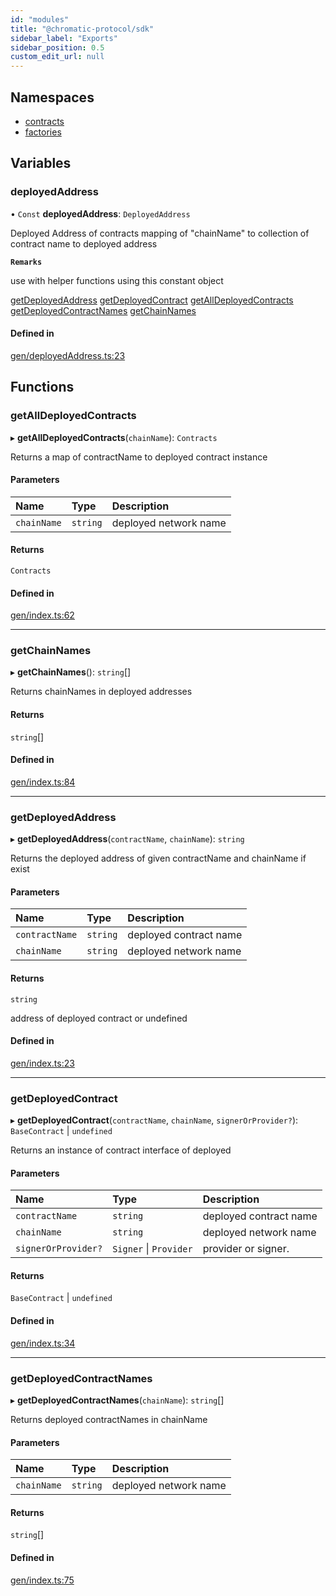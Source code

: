 ```yaml
---
id: "modules"
title: "@chromatic-protocol/sdk"
sidebar_label: "Exports"
sidebar_position: 0.5
custom_edit_url: null
---
```


## Namespaces

- [contracts](namespaces/contracts.md)
- [factories](namespaces/factories.md)

## Variables

### deployedAddress

• `Const` **deployedAddress**: `DeployedAddress`

Deployed Address of contracts
mapping of "chainName" to collection of contract name to deployed address

**`Remarks`**

use with helper functions using this constant object

[getDeployedAddress](modules.md#getdeployedaddress)
[getDeployedContract](modules.md#getdeployedcontract)
[getAllDeployedContracts](modules.md#getalldeployedcontracts)
[getDeployedContractNames](modules.md#getdeployedcontractnames)
[getChainNames](modules.md#getchainnames)

#### Defined in

[gen/deployedAddress.ts:23](https://github.com/chromatic-protocol/sdk/blob/8dc63ae/src/gen/deployedAddress.ts#L23)

## Functions

### getAllDeployedContracts

▸ **getAllDeployedContracts**(`chainName`): `Contracts`

Returns a map of contractName to deployed contract instance

#### Parameters

| Name | Type | Description |
| :------ | :------ | :------ |
| `chainName` | `string` | deployed network name |

#### Returns

`Contracts`

#### Defined in

[gen/index.ts:62](https://github.com/chromatic-protocol/sdk/blob/8dc63ae/src/gen/index.ts#L62)

___

### getChainNames

▸ **getChainNames**(): `string`[]

Returns chainNames in deployed addresses

#### Returns

`string`[]

#### Defined in

[gen/index.ts:84](https://github.com/chromatic-protocol/sdk/blob/8dc63ae/src/gen/index.ts#L84)

___

### getDeployedAddress

▸ **getDeployedAddress**(`contractName`, `chainName`): `string`

Returns the deployed address of given contractName and chainName if exist

#### Parameters

| Name | Type | Description |
| :------ | :------ | :------ |
| `contractName` | `string` | deployed contract name |
| `chainName` | `string` | deployed network name |

#### Returns

`string`

address of deployed contract or undefined

#### Defined in

[gen/index.ts:23](https://github.com/chromatic-protocol/sdk/blob/8dc63ae/src/gen/index.ts#L23)

___

### getDeployedContract

▸ **getDeployedContract**(`contractName`, `chainName`, `signerOrProvider?`): `BaseContract` \| `undefined`

Returns an instance of contract interface of deployed

#### Parameters

| Name | Type | Description |
| :------ | :------ | :------ |
| `contractName` | `string` | deployed contract name |
| `chainName` | `string` | deployed network name |
| `signerOrProvider?` | `Signer` \| `Provider` | provider or signer. |

#### Returns

`BaseContract` \| `undefined`

#### Defined in

[gen/index.ts:34](https://github.com/chromatic-protocol/sdk/blob/8dc63ae/src/gen/index.ts#L34)

___

### getDeployedContractNames

▸ **getDeployedContractNames**(`chainName`): `string`[]

Returns deployed contractNames in chainName

#### Parameters

| Name | Type | Description |
| :------ | :------ | :------ |
| `chainName` | `string` | deployed network name |

#### Returns

`string`[]

#### Defined in

[gen/index.ts:75](https://github.com/chromatic-protocol/sdk/blob/8dc63ae/src/gen/index.ts#L75)
